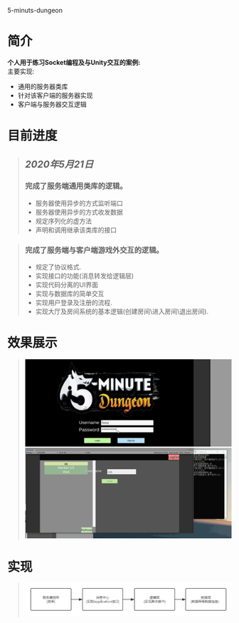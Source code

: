5-minuts-dungeon
# **简介**
**个人用于练习Socket编程及与Unity交互的案例:**  
主要实现: 
+ 通用的服务器类库
+ 针对该客户端的服务器实现
+ 客户端与服务器交互逻辑

# **目前进度**
>## ***2020年5月21日***   
>### 完成了**服务端通用类库**的逻辑。
>+ 服务器使用异步的方式监听端口
>+ 服务器使用异步的方式收发数据
>+ 规定序列化的虚方法
>+ 声明和调用继承该类库的接口

>### 完成了**服务端与客户端游戏外交互**的逻辑。
>+ 规定了协议格式.
>+ 实现接口的功能(消息转发给逻辑层)
>+ 实现代码分离的UI界面
>+ 实现与数据库的简单交互
>+ 实现用户登录及注册的流程.
>+ 实现大厅及房间系统的基本逻辑(创建房间\进入房间\退出房间).

# **效果展示**
>![logic](https://github.com/HmzMoonZy/5-minuts-dungeon/blob/master/Client/Assets/documents/%E5%88%9B%E5%BB%BA%E6%88%BF%E9%97%B4.gif)
>![logic](https://github.com/HmzMoonZy/5-minuts-dungeon/blob/master/Client/Assets/documents/%E8%BF%9B%E5%85%A5%E6%88%BF%E9%97%B4.gif)
# **实现**
>![logic](https://github.com/HmzMoonZy/5-minuts-dungeon/blob/master/Client/Assets/documents/%E5%BA%94%E7%94%A8%E5%B1%82.png)